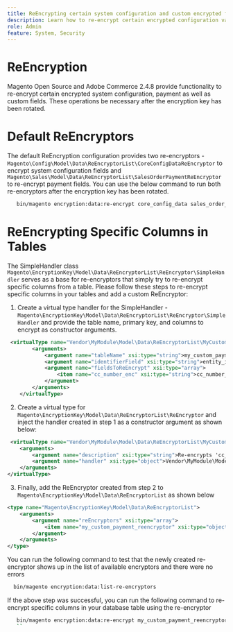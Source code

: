 ```yaml
---
title: ReEncrypting certain system configuration and custom encrypted fields.
description: Learn how to re-encrypt certain encrypted configuration values after encryption key has been rotated.
role: Admin
feature: System, Security
---
```


# ReEncryption

Magento Open Source and Adobe Commerce 2.4.8 provide functionality to re-encrypt certain encrypted system configuration, payment as well as custom fields. These operations be necessary after the encryption key has been rotated.

# Default ReEncryptors

The default ReEncryption configuration provides two re-encryptors - `Magento\Config\Model\Data\ReEncryptorList\CoreConfigDataReEncryptor` to encrypt system configuration fields and `Magento\Sales\Model\Data\ReEncryptorList\SalesOrderPaymentReEncryptor` to re-encrypt payment fields.
You can use the below command to run both re-encryptors after the encryption key has been rotated.

```bash
   bin/magento encryption:data:re-encrypt core_config_data sales_order_payment
   ```

# ReEncrypting Specific Columns in Tables

The SimpleHandler class `Magento\EncryptionKey\Model\Data\ReEncryptorList\ReEncryptor\SimpleHandler` serves as a base for re-encryptors that simply try to re-encrypt specific columns from a table.
Please follow these steps to re-encrypt specific columns in your tables and add a custom ReEncryptor:

1. Create a virtual type handler for the SimpleHandler - `Magento\EncryptionKey\Model\Data\ReEncryptorList\ReEncryptor\SimpleHandler` and provide the table name, primary key, and columns to encrypt as constructor arguments.
```xml
 <virtualType name="Vendor\MyModule\Model\Data\ReEncryptorList\MyCustomPaymentEncryptor\Handler" type="Magento\EncryptionKey\Model\Data\ReEncryptorList\ReEncryptor\SimpleHandler">
        <arguments>
            <argument name="tableName" xsi:type="string">my_custom_payment_table</argument>
            <argument name="identifierField" xsi:type="string">entity_id</argument>
            <argument name="fieldsToReEncrypt" xsi:type="array">
                <item name="cc_number_enc" xsi:type="string">cc_number_enc</item>
            </argument>
        </arguments>
    </virtualType>
```
2. Create a virtual type for `Magento\EncryptionKey\Model\Data\ReEncryptorList\ReEncryptor` and inject the handler created in step 1 as a constructor argument as shown below:

```xml
 <virtualType name="Vendor\MyModule\Model\Data\ReEncryptorList\MyCustomPaymentReEncryptor" type="Magento\EncryptionKey\Model\Data\ReEncryptorList\ReEncryptor">
    <arguments>
        <argument name="description" xsi:type="string">Re-encrypts 'cc_number_enc' column in the 'my_custom_payment_table' DB table.</argument>
        <argument name="handler" xsi:type="object">Vendor\MyModule\Model\Data\ReEncryptorList\MyCustomPaymentEncryptor\Handler</argument>
    </arguments>
</virtualType>
```
3. Finally, add the ReEncryptor created from step 2 to `Magento\EncryptionKey\Model\Data\ReEncryptorList` as shown below

```xml
<type name="Magento\EncryptionKey\Model\Data\ReEncryptorList">
    <arguments>
        <argument name="reEncryptors" xsi:type="array">
            <item name="my_custom_payment_reencryptor" xsi:type="object">Vendor\MyModule\Model\Data\ReEncryptorList\MyCustomPaymentReEncryptor</item>
        </argument>
    </arguments>
</type>
```

You can run the following command to test that the newly created re-encryptor shows up in the list of available encryptors and there were no errors

 ```bash
   bin/magento encryption:data:list-re-encryptors
   ```
If the above step was successful, you can run the following command to re-encrypt specific columns in your database table using the re-encryptor

```bash
   bin/magento encryption:data:re-encrypt my_custom_payment_reencryptor
   ``

